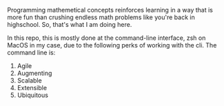 Programming mathemetical concepts reinforces learning in a way that is more fun than crushing endless math problems like you're back in highschool.
So, that's what I am doing here.

In this repo, this is mostly done at the command-line interface, zsh on MacOS in my case, due to the following perks of working with the cli.
The command line is:
1. Agile
2. Augmenting
3. Scalable
4. Extensible
5. Ubiquitous

